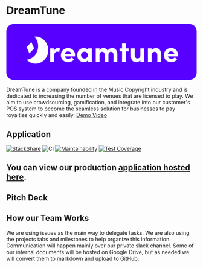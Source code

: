 
# DreamTune

![Dreamtune Logo](./Reverse-527.png)

DreamTune is a company founded in the Music Copyright industry and is dedicated to increasing the number of venues that are licensed to play. We aim to use crowdsourcing, gamification, and integrate into our customer's POS system to become the seamless solution for businesses to pay royalties quickly and easily. [Demo Video](https://drive.google.com/drive/u/0/folders/1BdKA-Ltrz7zCSLbTkAVe-CuxQRkCO79t)

## Application
[![StackShare](http://img.shields.io/badge/tech-stack-0690fa.svg?style=flat)](https://stackshare.io/dcsil/dreamtune)
![CI](https://github.com/dcsil/dream-team/workflows/ReactAppCI/badge.svg)
[![Maintainability](https://api.codeclimate.com/v1/badges/7f87a22ae67adec9e7aa/maintainability)](https://codeclimate.com/repos/5e52ed5d4c82bf01780003db/maintainability)
[![Test Coverage](https://api.codeclimate.com/v1/badges/7f87a22ae67adec9e7aa/test_coverage)](https://codeclimate.com/repos/5e52ed5d4c82bf01780003db/test_coverage)

## You can view our production [application hosted here](https://dreamtune-cdf8a.web.app/auth/login). 

## Pitch Deck 


## How our Team Works
We are using issues as the main way to delegate tasks. We are also using the projects tabs and milestones to help organize this information. Communication will happen mainly over our private slack channel. Some of our internal documents will be hosted on Google Drive, but as needed we will convert them to markdown and upload to GitHub. 


